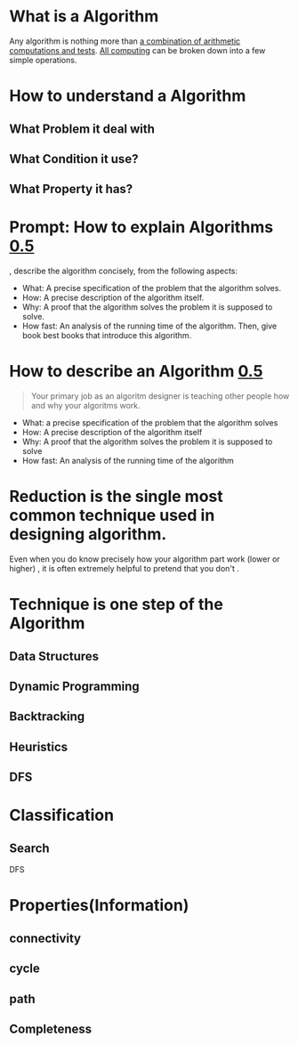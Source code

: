 # What is a Algorithm
Any algorithm is nothing more than [a combination of arithmetic computations and tests](https://stats.stackexchange.com/questions/398322/what-is-the-purpose-of-using-a-decision-tree).
[All computing](https://www.quora.com/Is-a-decision-tree-just-a-fancy-name-for-a-sequence-of-if-else-if-else-if-else-statements) can be broken down into a few simple operations.
# How to understand a Algorithm
## What Problem it deal with
## What Condition it use?
## What Property it has?

# Prompt: How to explain Algorithms [0.5](https://jeffe.cs.illinois.edu/teaching/algorithms/book/00-intro.pdf)
, describe the algorithm concisely, from the following aspects:
- What: A precise specification of the problem that the algorithm solves.
- How: A precise description of the algorithm itself.
- Why: A proof that the algorithm solves the problem it is supposed to solve.
- How fast: An analysis of the running time of the algorithm.
Then, give book best books that introduce this algorithm.
# How to describe an Algorithm [0.5](https://jeffe.cs.illinois.edu/teaching/algorithms/book/00-intro.pdf)
> Your primary job as an algoritm designer is teaching other people how and why your algoritms work.
- What: a precise specification of the problem that the algorithm solves
- How: A precise description of the algorithm itself
- Why: A proof that the algorithm solves the problem it is supposed to solve
- How fast: An analysis of the running time of the algorithm

# Reduction is the single most common technique used in designing algorithm.
Even when you do know precisely how your algorithm part work (lower or higher) , it is often extremely helpful to pretend that you don't .
# Technique is one step of the Algorithm
## Data Structures
## Dynamic Programming
## Backtracking
## Heuristics
## DFS

# Classification
## Search
DFS

# Properties(Information)
## connectivity
## cycle
## path
## Completeness
